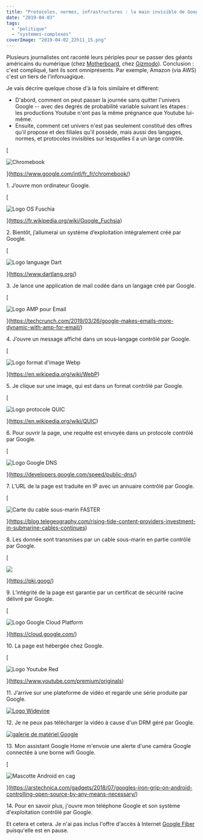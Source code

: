 ```yaml
---
title: "Protocoles, normes, infrastructures : la main invisible de Google"
date: "2019-04-03"
tags: 
  - "politique"
  - "systemes-complexes"
coverImage: "2019-04-02_22h11_15.png"
---
```


Plusieurs journalistes ont raconté leurs périples pour se passer des géants américains du numérique (chez [Motherboard](https://motherboard.vice.com/en_us/article/ev3qw7/how-to-quit-apple-microsoft-google-facebook-amazon), chez [Gizmodo](https://gizmodo.com/i-cut-the-big-five-tech-giants-from-my-life-it-was-hel-1831304194)). Conclusion : c'est compliqué, tant ils sont omniprésents. Par exemple, Amazon (via AWS) c'est un tiers de l'infonuagique.

Je vais décrire quelque chose d'à la fois similaire et différent:

- D'abord, comment on peut passer la journée sans quitter l'univers Google -- avec des degrés de probabilité variable suivant les étapes : les productions Youtube n'ont pas la même prégnance que Youtube lui-même.
- Ensuite, comment cet univers n'est pas seulement constitué des offres qu'il propose et des filiales qu'il possède, mais aussi des langages, normes, et protocoles invisibles sur lesquelles il a un large contrôle.

[

![Chromebook](images/Chromebook-HP-x2-12-f000nf-12-3-Tactile-e1553702398142.jpg)

](https://www.google.com/intl/fr_fr/chromebook/)

1\. J’ouvre mon ordinateur Google.

[

![Logo OS Fuschia](images/1920px-Google_fuchsia3.svg_-e1553702339879.png)

](https://fr.wikipedia.org/wiki/Google_Fuchsia)

2\. Bientôt, j’allumerai un système d’exploitation intégralement créé par Google.

[

![Logo language Dart](images/320px-Dart_programming_language_logo.svg_.png)

](https://www.dartlang.org/)

3\. Je lance une application de mail codée dans un langage créé par Google.

[

![Logo AMP pour Email](images/2019-03-26_23h55_44-e1553702617226.png)

](https://techcrunch.com/2019/03/26/google-makes-emails-more-dynamic-with-amp-for-email/)

4\. J’ouvre un message affiché dans un sous‐langage contrôlé par Google.

[

![Logo format d'image Webp](images/Webp-logo-wordmark.svg_-e1553702658598-1.png)

](https://en.wikipedia.org/wiki/WebP)

5\. Je clique sur une image, qui est dans un format contrôlé par Google.

[

![Logo protocole QUIC](images/QUIC-1-e1553702580328.png)

](https://en.wikipedia.org/wiki/QUIC)

6\. Pour ouvrir la page, une requête est envoyée dans un protocole contrôlé par Google.

[

![Logo Google DNS](images/Google-Public-DNS2-1-e1553705419878.png)

](https://developers.google.com/speed/public-dns/)

7\. L’URL de la page est traduite en IP avec un annuaire contrôlé par Google.

[

![Carte du cable sous-marin FASTER](images/2019-04-07_17h33_42.png)

](https://blog.telegeography.com/rising-tide-content-providers-investment-in-submarine-cables-continues)

8\. Les donnée sont transmises par un cable sous-marin en partie contrôlé par Google.

[

![](images/2019-03-27_17h08_12-1.png)

](https://pki.goog/)

9\. L’intégrité de la page est garantie par un certificat de sécurité racine délivré par Google.

[

![Logo Google Cloud Platform](images/2019-03-27_14h25_35-1-e1553702092704.png)

](https://cloud.google.com/)

10\. La page est hébergée chez Google.

[

![Logo Youtube Red](images/YouTubeRedOSLogo-1-e1553702148606.png)

](https://www.youtube.com/premium/originals)

11\. J’arrive sur une plateforme de vidéo et regarde une série produite par Google.

[![Logo Widevine](images/widevine.png)](https://en.wikipedia.org/wiki/Widevine)

12\. Je ne peux pas télécharger la vidéo à cause d'un DRM géré par Google.

[![galerie de matériel Google](images/2019-04-02_22h11_15.png)](https://store.google.com/)

13\. Mon assistant Google Home m'envoie une alerte d'une caméra Google connectée à une borne wifi Google.

[

![Mascotte Android en cag](images/android-lockup1.jpg)

](https://arstechnica.com/gadgets/2018/07/googles-iron-grip-on-android-controlling-open-source-by-any-means-necessary/)

14\. Pour en savoir plus, j'ouvre mon téléphone Google et son système d'exploitation contrôlé par Google.

Et cetera et cetera. Je n'ai pas inclus l'offre d'accès à Internet [Google Fiber](https://en.wikipedia.org/wiki/Google_Fiber) puisqu'elle est en pause.
